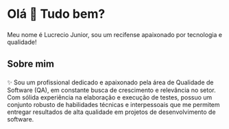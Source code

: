 <h1 align="left">Olá 👋 Tudo bem?</h1>

###

<p align="left">Meu nome é Lucrecio Junior, sou um recifense apaixonado por tecnologia e qualidade!</p>

###

<h2 align="left">Sobre mim</h2>

###

<p align="left">✨ Sou um profissional dedicado e apaixonado pela área de Qualidade de Software (QA), em constante busca de crescimento e relevância no setor. Com sólida experiência na elaboração e execução de testes, possuo um conjunto robusto de habilidades técnicas e interpessoais que me permitem entregar resultados de alta qualidade em projetos de desenvolvimento de software.</p>

<br>
<!-- <a 
<img src="https://img.shields.io/static/v1?message=LinkedIn&logo=linkedin&label=&color=0077B5&logoColor=white&labelColor=&style=for-the-badge" height="35" alt="linkedin logo"  />

</a> -->

<a href="https://www.linkedin.com/in/lucrecio-junior-307293247/" target="_blank">
        <img src="https://img.shields.io/static/v1?message=LinkedIn&logo=linkedin&label=&color=0077B5&logoColor=white&labelColor=&style=for-the-badge" height="35" alt="linkedin logo" />
</a>
###

<h2 align="left">Conhecimento em algumas frameworks e linguagens como:</h2>

###

<div align="left">
  
  <img src="https://arctouch.com/wp-content/uploads/2021/02/robot-framework-test-automation-blog-1536x864.png" height="40" alt="robot framework"  />
  <img width="12" />
  <img src="https://img.jsdelivr.com/github.com/cypress-io.png" height="40" alt="cypress"  />
  <img src="https://upload.wikimedia.org/wikipedia/commons/thumb/d/d5/Selenium_Logo.png/574px-Selenium_Logo.png" height="40" alt="Selenium"/>
  <img src="https://cdn.iconscout.com/icon/free/png-512/free-postman-3521648-2945092.png?f=webp&w=256" height="40" alt="postman"  />
  <img width="12" />
  <img src="https://cdn.jsdelivr.net/gh/devicons/devicon/icons/javascript/javascript-original.svg" height="40" alt="javascript logo"  />
  <img width="12" />
  <img src="https://cdn.jsdelivr.net/gh/devicons/devicon/icons/typescript/typescript-original.svg" height="40" alt="typescript logo"  />
  <img src="https://upload.wikimedia.org/wikipedia/commons/thumb/c/c3/Python-logo-notext.svg/115px-Python-logo-notext.svg.png" height="40" alt="typescript logo"  />
  <img width="12" />
  <img src="https://cdn.jsdelivr.net/gh/devicons/devicon/icons/nodejs/nodejs-original.svg" height="40" alt="nodejs logo"  />
  
  
</div>

###

<h2 align="left"></h2>

###

<div align="center">
  <img src="https://github-readme-stats.vercel.app/api?username=lucreciojunior&hide_title=false&hide_rank=false&show_icons=true&include_all_commits=true&count_private=true&disable_animations=false&theme=dracula&locale=en&hide_border=false" height="150" alt="stats graph"  />
  <img src="https://github-readme-stats.vercel.app/api/top-langs?username=lucreciojunior&locale=en&hide_title=false&layout=compact&card_width=320&langs_count=5&theme=dracula&hide_border=false" height="150" alt="languages graph"  />
</div>

###



###

<br clear="both">

<img src="https://raw.githubusercontent.com/lucreciojunior/lucreciojunior/output/snake.svg" alt="Snake animation" />

###
